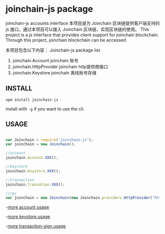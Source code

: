 # joinchain-js package

joinchain-js accounts interface
本项目是为 Joinchain 区块链提供客户端支持的 js 接口，通过本项目可以接入 Joinchain 区块链，实现区块链的使用。
This project is a js interface that provides client support for joinchain blockchain. Through this project, joinchain blockchain can be accessed.

本项目包含以下内容：
Joinchain-js package list
1. joinchain.Account        joinchain 账号 
2. joinchain.HttpProvider   joinchain http提供商接口
3. joinchain.Keystore       joinchain 离线账号存储

## INSTALL

`npm install joinchain-js`

install with `-g` if you want to use the cli.

## USAGE

```javascript

var Joinchain = require('joinchain-js');
var joinchain = new Joinchain();

//account
joinchain.Account.XXX();

//keystore
joinchain.Keystore.XXX();

//transaction
joinchain.Transation.XXX();

//rpc
var joinchain = new Joinchain(new Joinchain.providers.HttpProvider("http://127.0.0.1:7545"));
```

-[more account usage](docs/account.md)

-[more keystore usage](docs/keystore.md)

-[more transaction-sign usage](docs/transaction.md)
